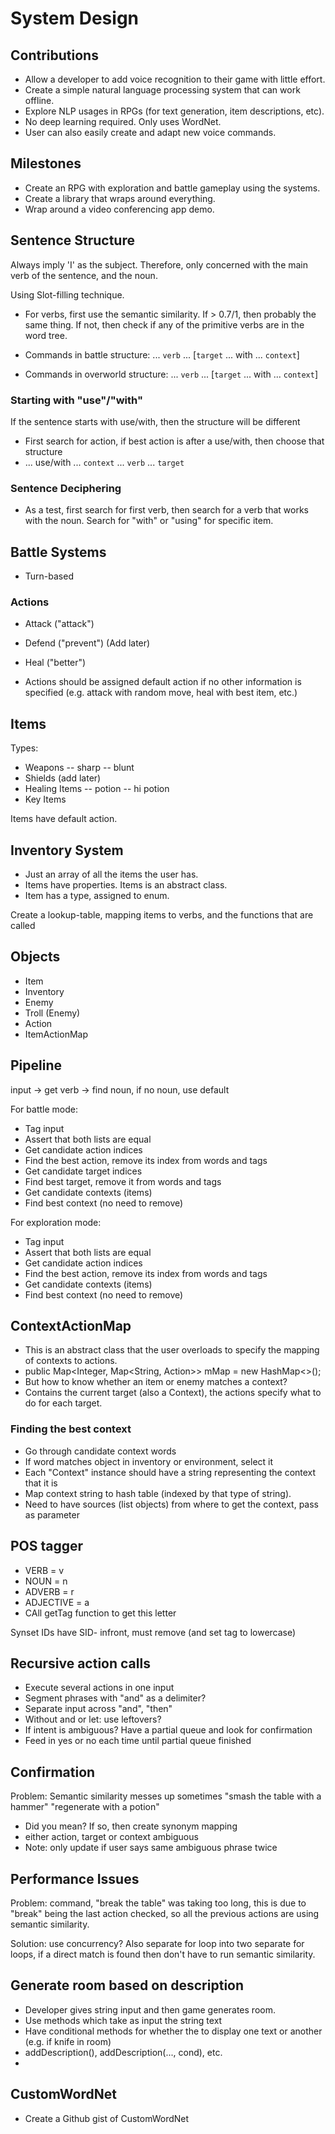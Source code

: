 System Design
========================

Contributions
-----

- Allow a developer to add voice recognition to their game with little effort.
- Create a simple natural language processing system that can work offline.
- Explore NLP usages in RPGs (for text generation, item descriptions, etc).
- No deep learning required. Only uses WordNet.
- User can also easily create and adapt new voice commands.

Milestones
----------

- Create an RPG with exploration and battle gameplay using the systems.
- Create a library that wraps around everything.
- Wrap around a video conferencing app demo.


Sentence Structure
---------------------

Always imply 'I' as the subject. Therefore, only concerned with the main verb of
 the sentence, and the noun.

Using Slot-filling technique.

- For verbs, first use the semantic similarity. If > 0.7/1, then probably the
same thing. If not, then check if any of the primitive verbs are in the word tree.

- Commands in battle structure: ... `verb` ... [`target` ... with ... `context`]
- Commands in overworld structure: ... `verb` ... [`target` ... with ...
`context`]

### Starting with "use"/"with"

If the sentence starts with use/with, then the structure will be different
- First search for action, if best action is after a use/with, then choose that
structure
- ... use/with ... `context` ... `verb` ... `target`

### Sentence Deciphering

- As a test, first search for first verb, then search for a verb that works with
 the noun. Search for "with" or "using" for specific item.

Battle Systems
---------------------

- Turn-based

### Actions

- Attack ("attack")
- Defend ("prevent") (Add later)
- Heal ("better")

- Actions should be assigned default action if no other information is specified
 (e.g. attack with random move, heal with best item, etc.)

Items
---------

Types:
- Weapons
-- sharp
-- blunt
- Shields (add later)
- Healing Items
-- potion
-- hi potion
- Key Items

Items have default action.

Inventory System
--------------------

- Just an array of all the items the user has.
- Items have properties. Items is an abstract class.
- Item has a type, assigned to enum.

Create a lookup-table, mapping items to verbs, and the functions that are called


Objects
------------------

- Item
- Inventory
- Enemy
- Troll (Enemy)
- Action
- ItemActionMap


Pipeline
---------------

input -> get verb -> find noun, if no noun, use default

For battle mode:
- Tag input
- Assert that both lists are equal
- Get candidate action indices
- Find the best action, remove its index from words and tags
- Get candidate target indices
- Find best target, remove it from words and tags
- Get candidate contexts (items)
- Find best context (no need to remove)

For exploration mode:
- Tag input
- Assert that both lists are equal
- Get candidate action indices
- Find the best action, remove its index from words and tags
- Get candidate contexts (items)
- Find best context (no need to remove)

ContextActionMap
---------------

- This is an abstract class that the user overloads to specify the mapping of
contexts to actions.
- public Map<Integer, Map<String, Action>> mMap = new HashMap<>();
- But how to know whether an item or enemy matches a context?
- Contains the current target (also a Context), the actions specify what to do
for each target.

### Finding the best context

- Go through candidate context words
- If word matches object in inventory or environment, select it
- Each "Context" instance should have a string representing the context that it
is
- Map context string to hash table (indexed by that type of string).
- Need to have sources (list objects) from where to get the context, pass as
parameter


POS tagger
----------------

- VERB = v
- NOUN = n
- ADVERB = r
- ADJECTIVE = a
- CAll getTag function to get this letter

Synset IDs have SID- infront, must remove (and set tag to lowercase)


Recursive action calls
------------------

- Execute several actions in one input
- Segment phrases with "and" as a delimiter?
- Separate input across "and", "then"
- Without and or let: use leftovers?
- If intent is ambiguous? Have a partial queue and look for confirmation
- Feed in yes or no each time until partial queue finished


Confirmation
------------------

Problem: Semantic similarity messes up sometimes
"smash the table with a hammer"
"regenerate with a potion"
- Did you mean? If so, then create synonym mapping
- either action, target or context ambiguous
- Note: only update if user says same ambiguous phrase twice


Performance Issues
------------------

Problem: command, "break the table" was taking too long, this is due to
"break" being the last action checked, so all the previous actions are
using semantic similarity.


Solution: use concurrency? Also separate for loop into two separate for loops,
if a direct match is found then don't have to run semantic similarity.


Generate room based on description
-----------------

- Developer gives string input and then game generates room.
- Use methods which take as input the string text
- Have conditional methods for whether the to display one text or another (e.g.
  if knife in room)
- addDescription(), addDescription(..., cond), etc.
-

CustomWordNet
----------------

- Create a Github gist of CustomWordNet

